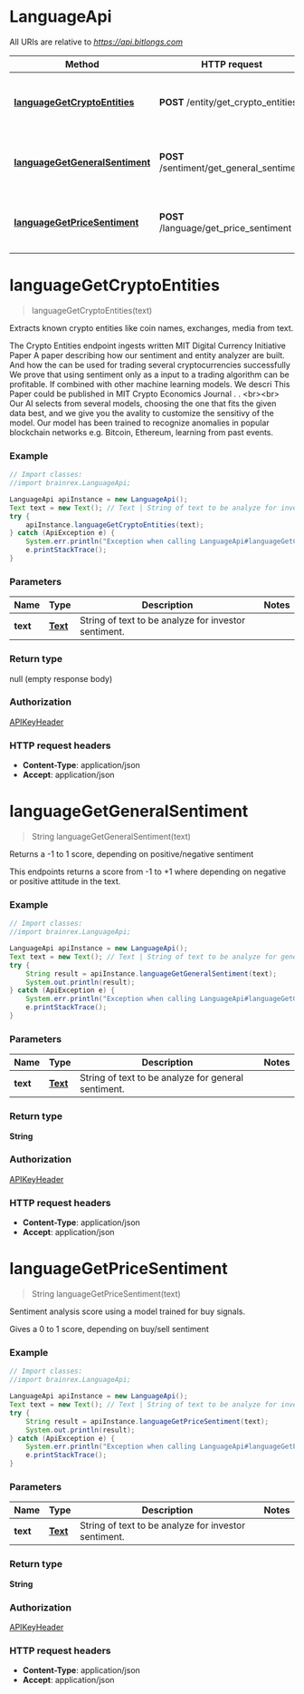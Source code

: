 # LanguageApi

All URIs are relative to *https://api.bitlongs.com*

Method | HTTP request | Description
------------- | ------------- | -------------
[**languageGetCryptoEntities**](LanguageApi.md#languageGetCryptoEntities) | **POST** /entity/get_crypto_entities | Extracts known crypto entities like coin names, exchanges, media from text.
[**languageGetGeneralSentiment**](LanguageApi.md#languageGetGeneralSentiment) | **POST** /sentiment/get_general_sentiment | Returns a -1 to 1 score, depending on positive/negative sentiment
[**languageGetPriceSentiment**](LanguageApi.md#languageGetPriceSentiment) | **POST** /language/get_price_sentiment | Sentiment analysis score using a model trained for buy signals.


<a name="languageGetCryptoEntities"></a>
# **languageGetCryptoEntities**
> languageGetCryptoEntities(text)

Extracts known crypto entities like coin names, exchanges, media from text.

The Crypto Entities endpoint ingests written MIT Digital Currency Initiative Paper A paper describing how our sentiment and entity analyzer are built. And how the can be used for trading several cryptocurrencies successfully  We prove that using sentiment only as a input to a trading algorithm can be profitable. If combined with other machine learning models. We descri This Paper could be published in MIT Crypto Economics Journal . . &lt;br&gt;&lt;br&gt; Our AI selects from several models, choosing the one that fits the given data best, and we give you the avality to customize the sensitivy of the model. Our model has been trained to recognize anomalies in popular blockchain networks e.g. Bitcoin, Ethereum, learning from past events.

### Example
```java
// Import classes:
//import brainrex.LanguageApi;

LanguageApi apiInstance = new LanguageApi();
Text text = new Text(); // Text | String of text to be analyze for investor sentiment.
try {
    apiInstance.languageGetCryptoEntities(text);
} catch (ApiException e) {
    System.err.println("Exception when calling LanguageApi#languageGetCryptoEntities");
    e.printStackTrace();
}
```

### Parameters

Name | Type | Description  | Notes
------------- | ------------- | ------------- | -------------
 **text** | [**Text**](Text.md)| String of text to be analyze for investor sentiment. |

### Return type

null (empty response body)

### Authorization

[APIKeyHeader](../README.md#APIKeyHeader)

### HTTP request headers

 - **Content-Type**: application/json
 - **Accept**: application/json

<a name="languageGetGeneralSentiment"></a>
# **languageGetGeneralSentiment**
> String languageGetGeneralSentiment(text)

Returns a -1 to 1 score, depending on positive/negative sentiment

This endpoints returns a score from -1 to +1 where depending on negative or positive attitude in the text.

### Example
```java
// Import classes:
//import brainrex.LanguageApi;

LanguageApi apiInstance = new LanguageApi();
Text text = new Text(); // Text | String of text to be analyze for general sentiment.
try {
    String result = apiInstance.languageGetGeneralSentiment(text);
    System.out.println(result);
} catch (ApiException e) {
    System.err.println("Exception when calling LanguageApi#languageGetGeneralSentiment");
    e.printStackTrace();
}
```

### Parameters

Name | Type | Description  | Notes
------------- | ------------- | ------------- | -------------
 **text** | [**Text**](Text.md)| String of text to be analyze for general sentiment. |

### Return type

**String**

### Authorization

[APIKeyHeader](../README.md#APIKeyHeader)

### HTTP request headers

 - **Content-Type**: application/json
 - **Accept**: application/json

<a name="languageGetPriceSentiment"></a>
# **languageGetPriceSentiment**
> String languageGetPriceSentiment(text)

Sentiment analysis score using a model trained for buy signals.

Gives a 0 to 1 score, depending on buy/sell sentiment

### Example
```java
// Import classes:
//import brainrex.LanguageApi;

LanguageApi apiInstance = new LanguageApi();
Text text = new Text(); // Text | String of text to be analyze for investor sentiment.
try {
    String result = apiInstance.languageGetPriceSentiment(text);
    System.out.println(result);
} catch (ApiException e) {
    System.err.println("Exception when calling LanguageApi#languageGetPriceSentiment");
    e.printStackTrace();
}
```

### Parameters

Name | Type | Description  | Notes
------------- | ------------- | ------------- | -------------
 **text** | [**Text**](Text.md)| String of text to be analyze for investor sentiment. |

### Return type

**String**

### Authorization

[APIKeyHeader](../README.md#APIKeyHeader)

### HTTP request headers

 - **Content-Type**: application/json
 - **Accept**: application/json

